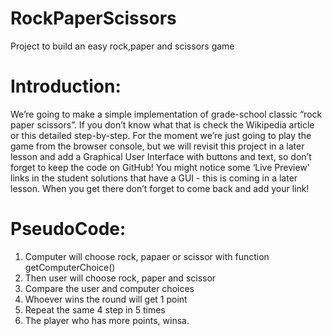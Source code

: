 # RockPaperScissors
Project to build an easy rock,paper and scissors game

# Introduction:
We’re going to make a simple implementation of grade-school classic “rock paper scissors”. If you don’t know what that is check the Wikipedia article or this detailed step-by-step. For the moment we’re just going to play the game from the browser console, but we will revisit this project in a later lesson and add a Graphical User Interface with buttons and text, so don’t forget to keep the code on GitHub! You might notice some ‘Live Preview’ links in the student solutions that have a GUI - this is coming in a later lesson. When you get there don’t forget to come back and add your link! 

# PseudoCode:
1. Computer will choose rock, papaer or scissor with function getComputerChoice()
2. Then user will choose rock, paper and scissor
3. Compare the user and computer choices
4. Whoever wins the round will get 1 point
5. Repeat the same 4 step in 5 times
6. The player who has more points, winsa.
